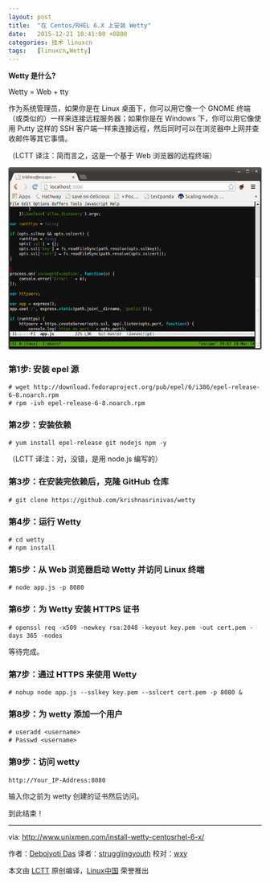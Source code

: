 ```yaml
---
layout: post
title:	"在 Centos/RHEL 6.X 上安装 Wetty"
date:	2015-12-21 10:41:00 +0800 
categories:	技术 linuxcn 
tags:	[linuxcn,Wetty]
---
```



**Wetty 是什么?**


Wetty = Web + tty


作为系统管理员，如果你是在 Linux 桌面下，你可以用它像一个 GNOME 终端（或类似的）一样来连接远程服务器；如果你是在 Windows 下，你可以用它像使用 Putty 这样的 SSH 客户端一样来连接远程，然后同时可以在浏览器中上网并查收邮件等其它事情。


（LCTT 译注：简而言之，这是一个基于 Web 浏览器的远程终端）


![](/Asserts/Images/album/201512/21/104231s6sahu2atatghuu4.png)


### 第1步: 安装 epel 源



```
# wget http://download.fedoraproject.org/pub/epel/6/i386/epel-release-6-8.noarch.rpm
# rpm -ivh epel-release-6-8.noarch.rpm

```

### 第2步：安装依赖



```
# yum install epel-release git nodejs npm -y

```

（LCTT 译注：对，没错，是用 node.js 编写的）


### 第3步：在安装完依赖后，克隆 GitHub 仓库



```
# git clone https://github.com/krishnasrinivas/wetty

```

### 第4步：运行 Wetty



```
# cd wetty
# npm install

```

### 第5步：从 Web 浏览器启动 Wetty 并访问 Linux 终端



```
# node app.js -p 8080

```

### 第6步：为 Wetty 安装 HTTPS 证书



```
# openssl req -x509 -newkey rsa:2048 -keyout key.pem -out cert.pem -days 365 -nodes 

```

等待完成。


### 第7步：通过 HTTPS 来使用 Wetty



```
# nohup node app.js --sslkey key.pem --sslcert cert.pem -p 8080 &

```

### 第8步：为 wetty 添加一个用户



```
# useradd <username>
# Passwd <username>

```

### 第9步：访问 wetty



```
http://Your_IP-Address:8080

```

输入你之前为 wetty 创建的证书然后访问。


到此结束！




---


via: <http://www.unixmen.com/install-wetty-centosrhel-6-x/>


作者：[Debojyoti Das](http://www.unixmen.com/author/debjyoti/) 译者：[strugglingyouth](https://github.com/strugglingyouth) 校对：[wxy](https://github.com/wxy)


本文由 [LCTT](https://github.com/LCTT/TranslateProject) 原创编译，[Linux中国](https://linux.cn/) 荣誉推出
